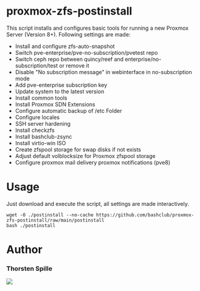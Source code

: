 # proxmox-zfs-postinstall

This script installs and configures basic tools for running a new Proxmox Server (Version 8+).
Following settings are made:
- Install and configure zfs-auto-snapshot
- Switch pve-enterprise/pve-no-subscription/pvetest repo
- Switch ceph repo between quincy/reef and enterprise/no-subscription/test or remove it
- Disable "No subscription message" in webinterface in no-subscription mode
- Add pve-enterprise subscription key
- Update system to the latest version
- Install common tools
- Install Proxmox SDN Extensions
- Configure automatic backup of /etc Folder
- Configure locales
- SSH server hardening
- Install checkzfs
- Install bashclub-zsync
- Install virtio-win ISO
- Create zfspool storage for swap disks if not exists
- Adjust default volblocksize for Proxmox zfspool storage
- Configure proxmox mail delivery proxmox notifications (pve8) 

# Usage

Just download and execute the script, all settings are made interactively.
```
wget -O ./postinstall --no-cache https://github.com/bashclub/proxmox-zfs-postinstall/raw/main/postinstall
bash ./postinstall
```

# Author
### Thorsten Spille
[<img src="https://storage.ko-fi.com/cdn/brandasset/kofi_s_tag_dark.png" rel="Support me on Ko-Fi">](https://ko-fi.com/thorakel)
